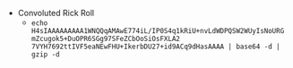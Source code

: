 - Convoluted Rick Roll
	- `echo H4sIAAAAAAAAA1WNQQqAMAwE774iL/IP0S4q1kRiU+nvLdWDPQSW2WUyIsNoURGmZcugok5+DuOPR6SGg97SFeZCbOoSiOsFXLA2  7VYH7692ttIVF5eaNEwFHU+IkerbDU27+id9ACq9dHasAAAA | base64 -d | gzip -d`